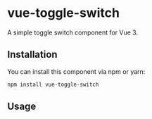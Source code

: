 # vue-toggle-switch

A simple toggle switch component for Vue 3.

## Installation

You can install this component via npm or yarn:

```bash
npm install vue-toggle-switch
```

## Usage